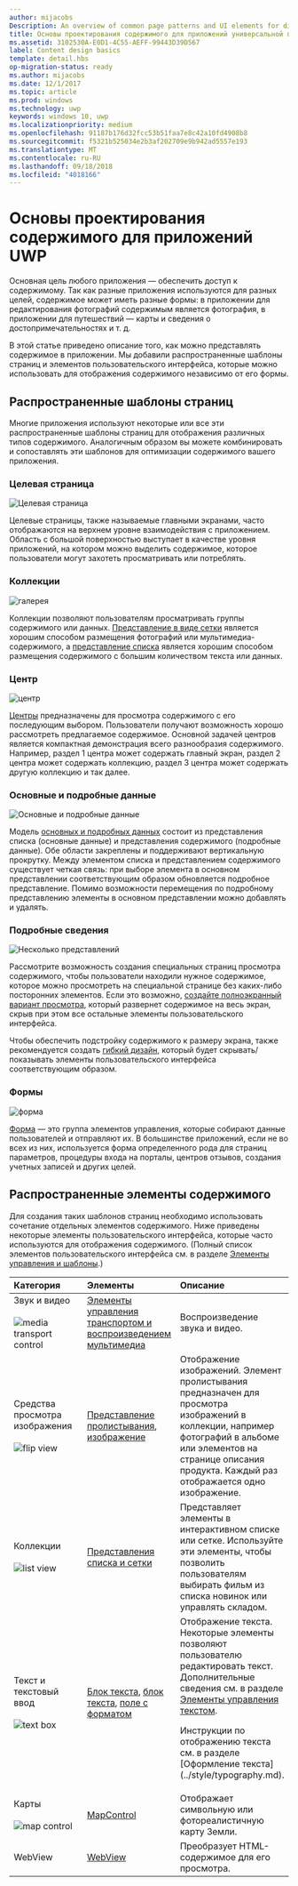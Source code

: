 ```yaml
---
author: mijacobs
Description: An overview of common page patterns and UI elements for displaying content in your UWP app.
title: Основы проектирования содержимого для приложений универсальной платформы Windows (UWP)
ms.assetid: 3102530A-E0D1-4C55-AEFF-99443D39D567
label: Content design basics
template: detail.hbs
op-migration-status: ready
ms.author: mijacobs
ms.date: 12/1/2017
ms.topic: article
ms.prod: windows
ms.technology: uwp
keywords: windows 10, uwp
ms.localizationpriority: medium
ms.openlocfilehash: 91187b176d32fcc53b51faa7e8c42a10fd4908b8
ms.sourcegitcommit: f5321b525034e2b3af202709e9b942ad5557e193
ms.translationtype: MT
ms.contentlocale: ru-RU
ms.lasthandoff: 09/18/2018
ms.locfileid: "4018166"
---
```

# <a name="content-design-basics-for-uwp-apps"></a>Основы проектирования содержимого для приложений UWP

Основная цель любого приложения — обеспечить доступ к содержимому. Так как разные приложения используются для разных целей, содержимое может иметь разные формы: в приложении для редактирования фотографий содержимым является фотография, в приложении для путешествий — карты и сведения о достопримечательностях и т. д. 

В этой статье приведено описание того, как можно представлять содержимое в приложении. Мы добавили распространенные шаблоны страниц и элементов пользовательского интерфейса, которые можно использовать для отображения содержимого независимо от его формы.

## <a name="common-page-patterns"></a>Распространенные шаблоны страниц

Многие приложения используют некоторые или все эти распространенные шаблоны страниц для отображения различных типов содержимого. Аналогичным образом вы можете комбинировать и сопоставлять эти шаблонов для оптимизации содержимого вашего приложения.

### <a name="landing"></a>Целевая страница

![Целевая страница](images/content-basics/hero-screen.png)

Целевые страницы, также называемые главными экранами, часто отображаются на верхнем уровне взаимодействия с приложением. Область с большой поверхностью выступает в качестве уровня приложений, на котором можно выделить содержимое, которое пользователи могут захотеть просматривать или потреблять.

### <a name="collections"></a>Коллекции

![галерея](images/content-basics/gridview.png)

Коллекции позволяют пользователям просматривать группы содержимого или данных. [Представление в виде сетки](../controls-and-patterns/item-templates-gridview.md) является хорошим способом размещения фотографий или мультимедиа-содержимого, а [представление списка](../controls-and-patterns/item-templates-listview.md) является хорошим способом размещения содержимого с большим количеством текста или данных.

### <a name="hub"></a>Центр

![центр](images/content-basics/hub.png)

[Центры](../controls-and-patterns/hub.md) предназначены для просмотра содержимого с его последующим выбором. Пользователи получают возможность хорошо рассмотреть предлагаемое содержимое. Основной задачей центров является компактная демонстрация всего разнообразия содержимого. Например, раздел 1 центра может содержать главный экран, раздел 2 центра может содержать коллекцию, раздел 3 центра может содержать другую коллекцию и так далее.

### <a name="masterdetail"></a>Основные и подробные данные

![Основные и подробные данные](images/content-basics/master-detail.png)

Модель [основных и подробных данных](../controls-and-patterns/master-details.md) состоит из представления списка (основные данные) и представления содержимого (подробные данные). Обе области закреплены и поддерживают вертикальную прокрутку. Между элементом списка и представлением содержимого существует четкая связь: при выборе элемента в основном представлении соответствующим образом обновляется подробное представление. Помимо возможности перемещения по подробному представлению элементы в основном представлении можно добавлять и удалять.

### <a name="details"></a>Подробные сведения

![Несколько представлений](images/multi-view.png)

Рассмотрите возможность создания специальных страниц просмотра содержимого, чтобы пользователи находили нужное содержимое, которое можно просмотреть на специальной странице без каких-либо посторонних элементов. Если это возможно, [создайте полноэкранный вариант просмотра](../layout/show-multiple-views.md), который развернет содержимое на весь экран, скрыв при этом все остальные элементы пользовательского интерфейса. 

Чтобы обеспечить подстройку содержимого к размеру экрана, также рекомендуется создать [гибкий дизайн](design-and-ui-intro.md), который будет скрывать/показывать элементы пользовательского интерфейса соответствующим образом.

### <a name="forms"></a>Формы
![форма](images/content-basics/forms.png)

[Форма](../controls-and-patterns/forms.md) — это группа элементов управления, которые собирают данные пользователей и отправляют их. В большинстве приложений, если не во всех из них, используется форма определенного рода для страниц параметров, процедуры входа на порталы, центров отзывов, создания учетных записей и других целей. 

## <a name="common-content-elements"></a>Распространенные элементы содержимого

Для создания таких шаблонов страниц необходимо использовать сочетание отдельных элементов содержимого. Ниже приведены некоторые элементы пользовательского интерфейса, которые часто используются для отображения содержимого. (Полный список элементов пользовательского интерфейса см. в разделе [Элементы управления и шаблоны](../controls-and-patterns/index.md).)

<div class="mx-responsive-img">
<table>
<colgroup>
<col width="33%" />
<col width="33%" />
<col width="33%" />
</colgroup>
<thead>
<tr class="header">
<th align="left">Категория</th>
<th align="left">Элементы</th>
<th align="left">Описание</th>
</tr>
</thead>
<tbody>
<tr class="odd">
<td align="left">Звук и видео<br/><br/>
    <img src="images/content-basics/media-transport.png" alt="media transport control" /></td>
<td align="left"><a href="../controls-and-patterns/media-playback.md">Элементы управления транспортом и воспроизведением мультимедиа</a></td>
<td align="left">Воспроизведение звука и видео.</td>
</tr>
<tr class="even">
<td align="left">Средства просмотра изображения<br/><br/>
    <img src="images/content-basics/flipview.jpg" alt="flip view" /></td>
<td align="left"><a href="../controls-and-patterns/flipview.md">Представление пролистывания</a>, <a href="../controls-and-patterns/images-imagebrushes.md">изображение</a></td>
<td align="left">Отображение изображений. Элемент пролистывания предназначен для просмотра изображений в коллекции, например фотографий в альбоме или элементов на странице описания продукта. Каждый раз отображается одно изображение.</td>
</tr>
<tr class="odd">
<td align="left">Коллекции <br/><br/>
    <img src="images/content-basics/listview.png" alt="list view" /></td>
<td align="left"><a href="../controls-and-patterns/lists.md">Представления списка и сетки</a></td>
<td align="left">Представляет элементы в интерактивном списке или сетке. Используйте эти элементы, чтобы позволить пользователям выбирать фильм из списка новинок или управлять складом.</td>
</tr>
<tr class="even">
<td align="left">Текст и текстовый ввод <br/><br/>
    <img src="images/content-basics/textbox.png" alt="text box" /></td>
<td align="left"><p><a href="../controls-and-patterns/text-block.md">Блок текста</a>, <a href="../controls-and-patterns/text-box.md">блок текста</a>, <a href="../controls-and-patterns/rich-edit-box.md">поле с форматом</a></p>
</td>
<td align="left">Отображение текста. Некоторые элементы позволяют пользователю редактировать текст. Дополнительные сведения см. в разделе <a href="../controls-and-patterns/text-controls.md">Элементы управления текстом</a>.
<p>Инструкции по отображению текста см. в разделе [Оформление текста](../style/typography.md).</p>
</td>
</tr>
<tr class="odd">
<td align="left">Карты<br/><br/>
    <img src="images/content-basics/mapcontrol.png" alt="map control" /></td>
<td align="left"><a href="../../maps-and-location/display-maps.md">MapControl</a></td>
<td align="left">Отображает символьную или фотореалистичную карту Земли.</td>
</tr>
<tr class="even">
<td align="left">WebView</td>
<td align="left"><a href="../controls-and-patterns/web-view.md">WebView</a></td>
<td align="left">Преобразует HTML-содержимое для его просмотра.</td>
</tr>
</tbody>
</table>
</div>
